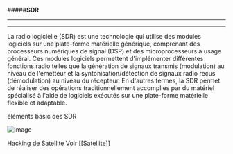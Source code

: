 #####**SDR**

---

---

La radio logicielle (SDR) est une technologie qui utilise des modules logiciels sur une plate-forme matérielle générique, comprenant des processeurs numériques de signal (DSP) et des microprocesseurs à usage général. Ces modules logiciels permettent d'implémenter différentes fonctions radio telles que la génération de signaux transmis (modulation) au niveau de l'émetteur et la syntonisation/détection de signaux radio reçus (démodulation) au niveau du récepteur. En d'autres termes, la SDR permet de réaliser des opérations traditionnellement accomplies par du matériel spécialisé à l'aide de logiciels exécutés sur une plate-forme matérielle flexible et adaptable.

éléments basic des SDR

![image](https://github.com/user-attachments/assets/8cf2ac88-6180-4de8-aa1d-ca99fa9af21f)











Hacking de Satellite Voir [[Satellite]]



